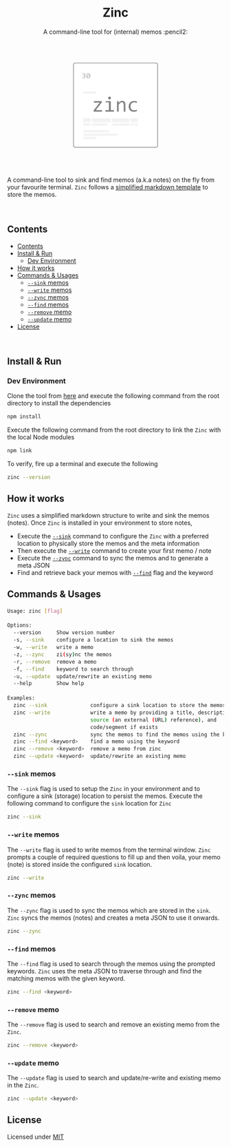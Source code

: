 <h1 align='center'>Zinc</h1>

<p align='center'>A command-line tool for (internal) memos :pencil2:</p>

<br />

<br />

<p align="center">
  <img width="200" src="assets/zinc.png">
</p>

<br />

<br />

A command-line tool to sink and find memos (a.k.a notes) on the fly from your favourite terminal. `Zinc` follows a [simplified markdown template](examples/memo.md) to store the memos.

<br />

## Contents

- [Contents](#contents)
- [Install & Run](#install--run)
  - [Dev Environment](#dev-environment)
- [How it works](#how-it-works)
- [Commands & Usages](#commands--usages)
  - [`--sink` memos](#--sink-memos)
  - [`--write` memos](#--write-memos)
  - [`--zync` memos](#--zync-memos)
  - [`--find` memos](#--find-memos)
  - [`--remove` memo](#--remove-memo)
  - [`--update` memo](#--update-memo)
- [License](#license)

<br />

## Install & Run

### Dev Environment

Clone the tool from [here](https://github.com/athiththan11/Zinc) and execute the following command from the root directory to install the dependencies

```sh
npm install
```

Execute the following command from the root directory to link the `Zinc` with the local Node modules

```sh
npm link
```

To verify, fire up a terminal and execute the following

```sh
zinc --version
```

## How it works

`Zinc` uses a simplified markdown structure to write and sink the memos (notes). Once `Zinc` is installed in your environment to store notes,

- Execute the [`--sink`](#--sink-memos) command to configure the `Zinc` with a preferred location to physically store the memos and the meta information
- Then execute the [`--write`](#--write-memos) command to create your first memo / note
- Execute the [`--zync`](#--zync-memos) command to sync the memos and to generate a meta JSON
- Find and retrieve back your memos with [`--find`](#--find-memos) flag and the keyword

## Commands & Usages

```sh
Usage: zinc [flag]

Options:
  --version     Show version number                                    [boolean]
  -s, --sink    configure a location to sink the memos                 [boolean]
  -w, --write   write a memo                                           [boolean]
  -z, --zync    zi(sy)nc the memos                                     [boolean]
  -r, --remove  remove a memo                                           [string]
  -f, --find    keyword to search through                               [string]
  -u, --update  update/rewrite an existing memo                         [string]
  --help        Show help                                              [boolean]

Examples:
  zinc --sink              configure a sink location to store the memos
  zinc --write             write a memo by providing a title, description,
                           source (an external (URL) reference), and
                           code/segment if exists
  zinc --zync              sync the memos to find the memos using the keyword
  zinc --find <keyword>    find a memo using the keyword
  zinc --remove <keyword>  remove a memo from zinc
  zinc --update <keyword>  update/rewrite an existing memo
```

### `--sink` memos

The `--sink` flag is used to setup the `Zinc` in your environment and to configure a sink (storage) location to persist the memos. Execute the following command to configure the `sink` location for `Zinc`

```sh
zinc --sink
```

### `--write` memos

The `--write` flag is used to write memos from the terminal window. `Zinc` prompts a couple of required questions to fill up and then voila, your memo (note) is stored inside the configured `sink` location.

```sh
zinc --write
```

### `--zync` memos

The `--zync` flag is used to sync the memos which are stored in the `sink`. `Zinc` syncs the memos (notes) and creates a meta JSON to use it onwards.

```sh
zinc --zync
```

### `--find` memos

The `--find` flag is used to search through the memos using the prompted keywords. `Zinc` uses the meta JSON to traverse through and find the matching memos with the given keyword.

```sh
zinc --find <keyword>
```

### `--remove` memo

The `--remove` flag is used to search and remove an existing memo from the `Zinc`.

```sh
zinc --remove <keyword>
```

### `--update` memo

The `--update` flag is used to search and update/re-write and existing memo in the `Zinc`.

```sh
zinc --update <keyword>
```

## License

Licensed under [MIT](LICENSE)
